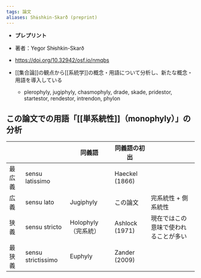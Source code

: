 ```yaml
---
tags: 論文
aliases: Shɨshkin-Skarð (preprint)
---
```


- **プレプリント**
- 著者：Yegor Shɨshkin-Skarð
- https://doi.org/10.32942/osf.io/nmqbs

- [[集合論]]の観点から[[系統学]]の概念・用語について分析し、新たな概念・用語を導入している
	- plerophyly, jugiphyly, chasmophyly, drade, skade, pridestor, startestor, rendestor, intrendon, phylon

## この論文での用語「[[単系統性]]（monophyly）」の分析

|  |  | 同義語 | 同義語の初出 |  |
| ---- | ---- | ---- | ---- | ---- |
| 最広義 | sensu latissimo |  | Haeckel (1866) |  |
| 広義 | sensu lato | Jugiphyly | この論文 | 完系統性 + 側系統性 |
| 狭義 | sensu stricto | Holophyly（完系統） | Ashlock (1971)	 | 現在ではこの意味で使われることが多い |
| 最狭義 | sensu strictissimo | Euphyly | Zander (2009) |  |

